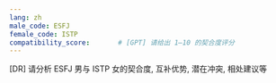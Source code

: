 ```yaml
---
lang: zh
male_code: ESFJ
female_code: ISTP
compatibility_score:       # [GPT] 请给出 1–10 的契合度评分
---
```


[DR] 请分析 ESFJ 男与 ISTP 女的契合度, 互补优势, 潜在冲突, 相处建议等


